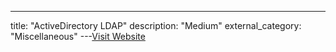 ---
title: "ActiveDirectory LDAP"
description: "Medium"
external_category: "Miscellaneous"
---[Visit Website](https://academy.hackthebox.com/course/preview/active-directory-ldap)

